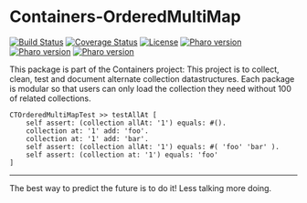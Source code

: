 # Containers-OrderedMultiMap
[![Build Status](https://travis-ci.com/Ducasse/Containers-OrderedMultiMap.svg?branch=master)](https://travis-ci.com/Ducasse/Containers-OrderedMultiMap)
[![Coverage Status](https://coveralls.io/repos/github//Ducasse/Containers-OrderedMultiMap/badge.svg?branch=master)](https://coveralls.io/github//Ducasse/Containers-Grid?branch=master)
[![License](https://img.shields.io/badge/license-MIT-blue.svg)]()
[![Pharo version](https://img.shields.io/badge/Pharo-6.1-%23aac9ff.svg)](https://pharo.org/download)
[![Pharo version](https://img.shields.io/badge/Pharo-7.0-%23aac9ff.svg)](https://pharo.org/download)
[![Pharo version](https://img.shields.io/badge/Pharo-8.0-%23aac9ff.svg)](https://pharo.org/download)
<!-- [![Build status](https://ci.appveyor.com/api/projects/status/1wdnjvmlxfbml8qo?svg=true)](https://ci.appveyor.com/project/olekscode/dataframe)  -->



This package is part of the Containers project: This project is to collect, clean, 
test and document alternate collection datastructures. Each package is modular so that users 
can only load the collection they need without 100 of related collections.


```
CTOrderedMultiMapTest >> testAllAt [
	self assert: (collection allAt: '1') equals: #().
	collection at: '1' add: 'foo'.
	collection at: '1' add: 'bar'.
	self assert: (collection allAt: '1') equals: #( 'foo' 'bar' ).
	self assert: (collection at: '1') equals: 'foo' 
]
```
----
The best way to predict the future is to do it!
Less talking more doing. 
